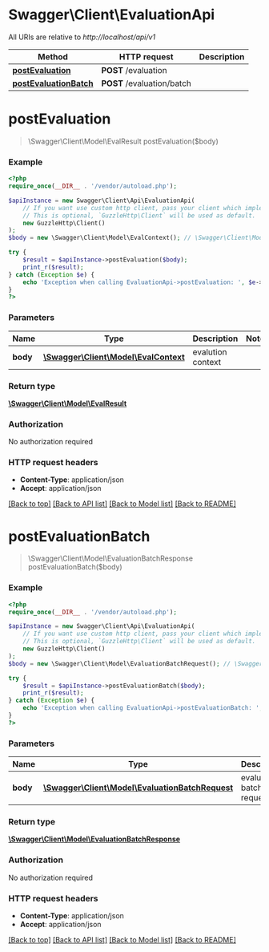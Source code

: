 # Swagger\Client\EvaluationApi

All URIs are relative to *http://localhost/api/v1*

Method | HTTP request | Description
------------- | ------------- | -------------
[**postEvaluation**](EvaluationApi.md#postEvaluation) | **POST** /evaluation | 
[**postEvaluationBatch**](EvaluationApi.md#postEvaluationBatch) | **POST** /evaluation/batch | 


# **postEvaluation**
> \Swagger\Client\Model\EvalResult postEvaluation($body)



### Example
```php
<?php
require_once(__DIR__ . '/vendor/autoload.php');

$apiInstance = new Swagger\Client\Api\EvaluationApi(
    // If you want use custom http client, pass your client which implements `GuzzleHttp\ClientInterface`.
    // This is optional, `GuzzleHttp\Client` will be used as default.
    new GuzzleHttp\Client()
);
$body = new \Swagger\Client\Model\EvalContext(); // \Swagger\Client\Model\EvalContext | evalution context

try {
    $result = $apiInstance->postEvaluation($body);
    print_r($result);
} catch (Exception $e) {
    echo 'Exception when calling EvaluationApi->postEvaluation: ', $e->getMessage(), PHP_EOL;
}
?>
```

### Parameters

Name | Type | Description  | Notes
------------- | ------------- | ------------- | -------------
 **body** | [**\Swagger\Client\Model\EvalContext**](../Model/EvalContext.md)| evalution context |

### Return type

[**\Swagger\Client\Model\EvalResult**](../Model/EvalResult.md)

### Authorization

No authorization required

### HTTP request headers

 - **Content-Type**: application/json
 - **Accept**: application/json

[[Back to top]](#) [[Back to API list]](../../README.md#documentation-for-api-endpoints) [[Back to Model list]](../../README.md#documentation-for-models) [[Back to README]](../../README.md)

# **postEvaluationBatch**
> \Swagger\Client\Model\EvaluationBatchResponse postEvaluationBatch($body)



### Example
```php
<?php
require_once(__DIR__ . '/vendor/autoload.php');

$apiInstance = new Swagger\Client\Api\EvaluationApi(
    // If you want use custom http client, pass your client which implements `GuzzleHttp\ClientInterface`.
    // This is optional, `GuzzleHttp\Client` will be used as default.
    new GuzzleHttp\Client()
);
$body = new \Swagger\Client\Model\EvaluationBatchRequest(); // \Swagger\Client\Model\EvaluationBatchRequest | evalution batch request

try {
    $result = $apiInstance->postEvaluationBatch($body);
    print_r($result);
} catch (Exception $e) {
    echo 'Exception when calling EvaluationApi->postEvaluationBatch: ', $e->getMessage(), PHP_EOL;
}
?>
```

### Parameters

Name | Type | Description  | Notes
------------- | ------------- | ------------- | -------------
 **body** | [**\Swagger\Client\Model\EvaluationBatchRequest**](../Model/EvaluationBatchRequest.md)| evalution batch request |

### Return type

[**\Swagger\Client\Model\EvaluationBatchResponse**](../Model/EvaluationBatchResponse.md)

### Authorization

No authorization required

### HTTP request headers

 - **Content-Type**: application/json
 - **Accept**: application/json

[[Back to top]](#) [[Back to API list]](../../README.md#documentation-for-api-endpoints) [[Back to Model list]](../../README.md#documentation-for-models) [[Back to README]](../../README.md)

